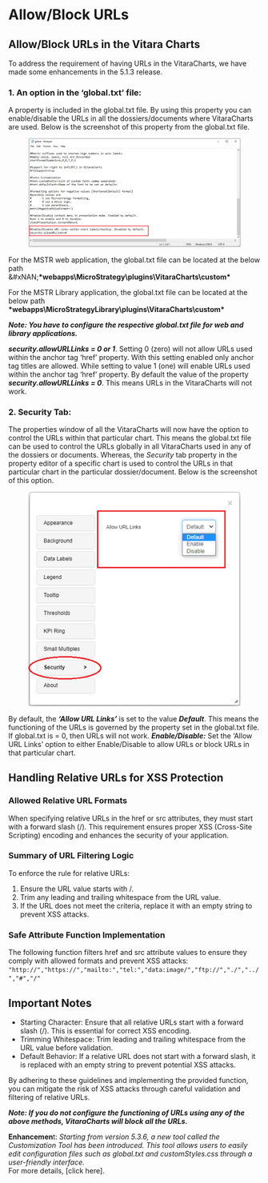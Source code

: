 # Allow/Block URLs

## Allow/Block URLs in the Vitara Charts <a href="#allowblock-urls-in-the-vitara-charts" id="allowblock-urls-in-the-vitara-charts"></a>

To address the requirement of having URLs in the VitaraCharts, we have made some enhancements in the 5.1.3 release.

### **1. An option in the ‘global.txt’ file:**

A property is included in the global.txt file. By using this property you can enable/disable the URLs in all the dossiers/documents where VitaraCharts are used. Below is the screenshot of this property from the global.txt file.

<figure><img src="../.gitbook/assets/allowURLs1.png" alt=""><figcaption></figcaption></figure>

For the MSTR web application, the global.txt file can be located at the below path\
&#xNAN;**\*webapps\MicroStrategy\plugins\VitaraCharts\custom\***

For the MSTR Library application, the global.txt file can be located at the below path **\*webapps\MicroStrategyLibrary\plugins\VitaraCharts\custom\***

_**Note: You have to configure the respective global.txt file for web and library applications.**_

_**security.allowURLLinks = 0 or 1**_. Setting 0 (zero) will not allow URLs used within the anchor tag ‘href’ property. With this setting enabled only anchor tag titles are allowed. While setting to value 1 (one) will enable URLs used within the anchor tag ‘href’ property. By default the value of the property _**security.allowURLLinks = 0**_. This means URLs in the VitaraCharts will not work.

### **2. Security Tab:**

The properties window of all the VitaraCharts will now have the option to control the URLs within that particular chart. This means the global.txt file can be used to control the URLs globally in all VitaraCharts used in any of the dossiers or documents. Whereas, the _Security_ tab property in the property editor of a specific chart is used to control the URLs in that particular chart in the particular dossier/document. Below is the screenshot of this option.

<figure><img src="../.gitbook/assets/allowURLs2.png" alt=""><figcaption></figcaption></figure>

By default, the _**‘Allow URL Links’**_ is set to the value _**Default**_. This means the functioning of the URLs is governed by the property set in the global.txt file. If global.txt is = 0, then URLs will not work. _**Enable/Disable:**_ Set the ‘Allow URL Links’ option to either Enable/Disable to allow URLs or block URLs in that particular chart.

## Handling Relative URLs for XSS Protection <a href="#handling-relative-urls-for-xss-protection" id="handling-relative-urls-for-xss-protection"></a>

### **Allowed Relative URL Formats**

When specifying relative URLs in the href or src attributes, they must start with a forward slash (/). This requirement ensures proper XSS (Cross-Site Scripting) encoding and enhances the security of your application.

### **Summary of URL Filtering Logic**

To enforce the rule for relative URLs:

1. Ensure the URL value starts with /.
2. Trim any leading and trailing whitespace from the URL value.
3. If the URL does not meet the criteria, replace it with an empty string to prevent XSS attacks.

### **Safe Attribute Function Implementation**

The following function filters href and src attribute values to ensure they comply with allowed formats and prevent XSS attacks: `"http://","https://","mailto:","tel:","data:image/","ftp://","./","../","#","/"`

## **Important Notes**

* Starting Character: Ensure that all relative URLs start with a forward slash (/). This is essential for correct XSS encoding.
* Trimming Whitespace: Trim leading and trailing whitespace from the URL value before validation.
* Default Behavior: If a relative URL does not start with a forward slash, it is replaced with an empty string to prevent potential XSS attacks.

By adhering to these guidelines and implementing the provided function, you can mitigate the risk of XSS attacks through careful validation and filtering of relative URLs.

_**Note: If you do not configure the functioning of URLs using any of the above methods, VitaraCharts will block all the URLs.**_

**Enhancemen**t: _Starting from version 5.3.6, a new tool called the Customization Tool has been introduced. This tool allows users to easily edit configuration files such as global.txt and customStyles.css through a user-friendly interface._\
For more details, \[click here].
